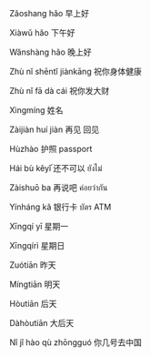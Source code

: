 Zǎoshang hǎo
早上好

Xiàwǔ hǎo
下午好

Wǎnshàng hǎo
晚上好

Zhù nǐ shēntǐ jiànkāng
祝你身体健康

Zhù nǐ fā dà cái
祝你发大财

Xìngmíng
姓名

Zàijiàn huí jiàn
再见  回见

Hùzhào
护照 
passport

Hái bù kěyǐ
้还不可以 
ยังไม่

Zàishuō ba
再说吧
ค่อยว่ากัน

Yínháng kǎ
银行卡  บัตร ATM

Xīngqí yī
星期一

Xīngqírì
星期日

Zuótiān
昨天

Míngtiān
明天

Hòutiān
后天

Dàhòutiān
大后天

Nǐ jǐ hào qù zhōngguó
你几号去中国
